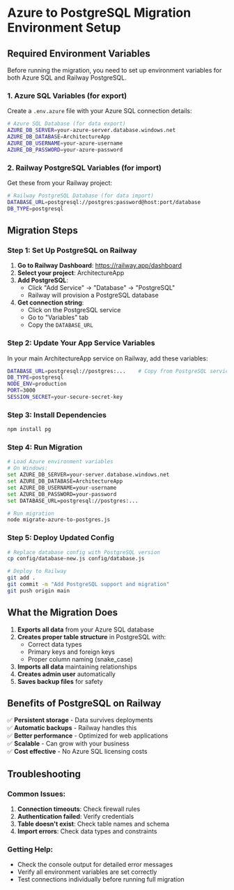 # Azure to PostgreSQL Migration Environment Setup

## Required Environment Variables

Before running the migration, you need to set up environment variables for both Azure SQL and Railway PostgreSQL.

### 1. Azure SQL Variables (for export)

Create a `.env.azure` file with your Azure SQL connection details:

```bash
# Azure SQL Database (for data export)
AZURE_DB_SERVER=your-azure-server.database.windows.net
AZURE_DB_DATABASE=ArchitectureApp
AZURE_DB_USERNAME=your-azure-username
AZURE_DB_PASSWORD=your-azure-password
```

### 2. Railway PostgreSQL Variables (for import)

Get these from your Railway project:

```bash
# Railway PostgreSQL Database (for data import)
DATABASE_URL=postgresql://postgres:password@host:port/database
DB_TYPE=postgresql
```

## Migration Steps

### Step 1: Set Up PostgreSQL on Railway

1. **Go to Railway Dashboard**: https://railway.app/dashboard
2. **Select your project**: ArchitectureApp
3. **Add PostgreSQL**:
   - Click "Add Service" → "Database" → "PostgreSQL"
   - Railway will provision a PostgreSQL database
4. **Get connection string**:
   - Click on the PostgreSQL service
   - Go to "Variables" tab
   - Copy the `DATABASE_URL`

### Step 2: Update Your App Service Variables

In your main ArchitectureApp service on Railway, add these variables:

```bash
DATABASE_URL=postgresql://postgres:...    # Copy from PostgreSQL service
DB_TYPE=postgresql
NODE_ENV=production
PORT=3000
SESSION_SECRET=your-secure-secret-key
```

### Step 3: Install Dependencies

```bash
npm install pg
```

### Step 4: Run Migration

```bash
# Load Azure environment variables
# On Windows:
set AZURE_DB_SERVER=your-server.database.windows.net
set AZURE_DB_DATABASE=ArchitectureApp
set AZURE_DB_USERNAME=your-username
set AZURE_DB_PASSWORD=your-password
set DATABASE_URL=postgresql://postgres:...

# Run migration
node migrate-azure-to-postgres.js
```

### Step 5: Deploy Updated Config

```bash
# Replace database config with PostgreSQL version
cp config/database-new.js config/database.js

# Deploy to Railway
git add .
git commit -m "Add PostgreSQL support and migration"
git push origin main
```

## What the Migration Does

1. **Exports all data** from your Azure SQL database
2. **Creates proper table structure** in PostgreSQL with:
   - Correct data types
   - Primary keys and foreign keys
   - Proper column naming (snake_case)
3. **Imports all data** maintaining relationships
4. **Creates admin user** automatically
5. **Saves backup files** for safety

## Benefits of PostgreSQL on Railway

✅ **Persistent storage** - Data survives deployments  
✅ **Automatic backups** - Railway handles this  
✅ **Better performance** - Optimized for web applications  
✅ **Scalable** - Can grow with your business  
✅ **Cost effective** - No Azure SQL licensing costs  

## Troubleshooting

### Common Issues:

1. **Connection timeouts**: Check firewall rules
2. **Authentication failed**: Verify credentials
3. **Table doesn't exist**: Check table names and schema
4. **Import errors**: Check data types and constraints

### Getting Help:

- Check the console output for detailed error messages
- Verify all environment variables are set correctly
- Test connections individually before running full migration
